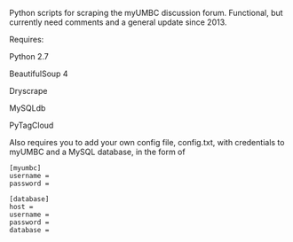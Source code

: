 Python scripts for scraping the myUMBC discussion forum. Functional, but currently need comments
and a general update since 2013. 

Requires:

Python 2.7

BeautifulSoup 4

Dryscrape

MySQLdb

PyTagCloud


Also requires you to add your own config file, config.txt, with
credentials to myUMBC and a MySQL database, in the form of

```
[myumbc]
username = 
password = 

[database]
host = 
username = 
password = 
database = 
```

